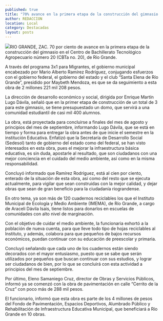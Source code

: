 ```yaml
---
published: true
title: "70% avance en la primera etapa de la construcción del gimnasio  en el CBTa no. 20 de Río Grande"
author: REDACCION
location: Local
category: Destacadas
layout: posts
---
```


![](http://i.imgur.com/sGYzrinm.jpg)RIO GRANDE, ZAC. 70 por ciento de avance en la primera etapa de la construcción del gimnasio  en el Centro de Bachillerato Tecnológico Agropecuario número 20 (CBTa no. 20), de Río Grande.

A través del programa 3x1 para Migrantes, el gobierno municipal encabezado por Mario Alberto Ramírez Rodríguez, conjugando esfuerzos con el gobierno federal, el gobierno del estado y el club “Santa Elena de Río Grande”, presidido por Maybeth Mendoza, es que se da seguimiento a esta obra de 2 millones 221 mil 208 pesos.

La dirección de desarrollo económico y social, dirigida por Enrique Martín Lugo Dávila, señaló que en la primer etapa de construcción de un total de 3 para este gimnasio, se tiene presupuestado un domo, que servirá a una comunidad estudiantil de casi mil 400 alumnos.

La obra, está proyectada para concluirse a finales del mes de agosto y principios del mes de septiembre, informando Lugo Dávila, que se está en tiempo y forma para entregar la obra antes de que inicie el semestre en la institución Educativa.
Enfatizó que la Secretaría de Desarrollo Social (Sedesol) tanto de  gobierno del estado como del federal, se han visto interesados en esta obra, pues el mejorar la infraestructura básica educativa, es sin duda, apostarle al resultado, que son ciudadanos con una mejor conciencia en el cuidado del medio ambiente, así como en la misma responsabilidad.

Concluyó informado que Ramírez Rodríguez, está al cien por ciento, enterado de la situación de esta obra, así como del resto que se ejecuta actualmente, para vigilar que sean construidas con la mejor calidad, y dejar obras que sean de gran beneficio para la ciudadanía riograndense.

En otro tema, ya son más de 120 cuadernos reciclables los que el Instituto Municipal de Ecología y Medio Ambiente (IMEMA), de Río Grande, a cargo de Araceli Dávila Isais, tiene listos para donarlos en escuelas de comunidades con alto nivel de marginación.

Con el objetivo de cuidar el medio ambiente, la funcionaria exhortó a la población de nueva cuenta, para que lleve todo tipo de hojas reciclables al Instituto, y además, colabora para que pequeños de bajos recursos económicos, puedan continuar con su educación de preescolar y primaria.

Concluyó señalando que cada uno de los cuadernos están siendo decorados con el mayor entusiasmo, puesto que se sabe que serán utilizados por pequeños que  buscan continuar con sus estudios, y lograr ser ciudadanos de bien, por lo que se concluirá con esta actividad a principios del mes de septiembre.

Por último, Eleno Samaniego Cruz, director de Obras y Servicios Públicos, informó ya se comenzó con la obra de pavimentación en calle “Cerrito de la Cruz” con poco más de 288 mil pesos.

El funcionario, informó que esta obra es parte de los 4 millones de pesos del Fondo de Pavimentación, Espacios Deportivos, Alumbrado Público y Rehabilitación de Infraestructura Educativa Municipal, que beneficiará a Río Grande en 10 obras.


